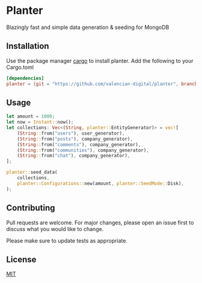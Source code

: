 # Planter
Blazingly fast and simple data generation & seeding for MongoDB


## Installation

Use the package manager [cargo](https://pip.pypa.io/en/stable/) to install planter.
Add the following to your Cargo.toml
```toml
[dependencies]
planter = {git = "https://github.com/valencian-digital/planter", branch = "main"}# from online repo```
```
## Usage

```rust
let amount = 1000;
let now = Instant::now();
let collections: Vec<(String, planter::EntityGenerator)> = vec![
    (String::from("users"), user_generator),
    (String::from("posts"), company_generator),
    (String::from("comments"), company_generator),
    (String::from("communities"), company_generator),
    (String::from("chat"), company_generator),
];

planter::seed_data(
    collections,
    planter::Configurations::new(amount, planter::SeedMode::Disk),
);
```

## Contributing
Pull requests are welcome. For major changes, please open an issue first to discuss what you would like to change.

Please make sure to update tests as appropriate.

## License
[MIT](https://choosealicense.com/licenses/mit/)
